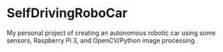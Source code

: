 # SelfDrivingRoboCar
My personal project of creating an autonomous robotic car using some sensors, Raspberry Pi 3, and OpenCV/Python image processing.
